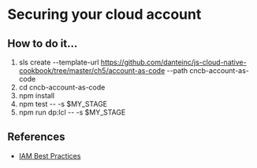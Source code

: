 # Securing your cloud account

## How to do it...
1. sls create --template-url https://github.com/danteinc/js-cloud-native-cookbook/tree/master/ch5/account-as-code --path cncb-account-as-code
2. cd cncb-account-as-code
3. npm install
4. npm test -- -s $MY_STAGE
5. npm run dp:lcl -- -s $MY_STAGE

## References
* [IAM Best Practices](http://docs.aws.amazon.com/IAM/latest/UserGuide/best-practices.html)
  